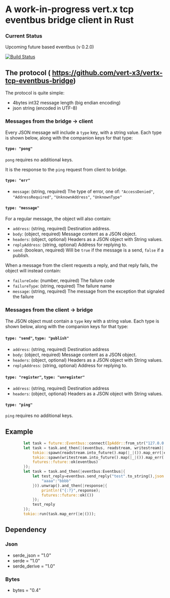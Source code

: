 # A work-in-progress vert.x tcp eventbus bridge client in Rust

### Current Status

Upcoming future based eventbus (v 0.2.0)

[![Build Status](https://travis-ci.org/another-s347/vertx-tcp-eventbus-bridge-client-rust.svg?branch=master)](https://travis-ci.org/another-s347/vertx-tcp-eventbus-bridge-client-rust)

## The protocol ( https://github.com/vert-x3/vertx-tcp-eventbus-bridge)

The protocol is quite simple:

* 4bytes int32 message length (big endian encoding)
* json string (encoded in UTF-8)

### Messages from the bridge -> client

Every JSON message will include a `type` key, with a string
value. Each type is shown below, along with the companion keys for
that type:

#### `type: "pong"`

`pong` requires no additional keys.

It is the response to the `ping` request from client to bridge.

####  `type: "err"`

* `message`: (string, required) The type of error, one of:
  `"AccessDenied"`, `"AddressRequired"`, `"UnknownAddress"`,
  `"UnknownType"`

#### `type: "message"`

For a regular message, the object will also contain:

* `address`: (string, required) Destination address.
* `body`: (object, required) Message content as a JSON object.
* `headers`: (object, optional) Headers as a JSON object with String values.
* `replyAddress`: (string, optional) Address for replying to.
* `send`: (boolean, required) Will be `true` if the message is a send, `false` if a publish.

When a message from the client requests a reply, and that reply fails,
the object will instead contain:

* `failureCode`: (number, required) The failure code
* `failureType`: (string, required) The failure name
* `message`: (string, required) The message from the exception that signaled the failure

### Messages from the client -> bridge

The JSON object must contain a `type` key with a string value.  Each
type is shown below, along with the companion keys for that type:

#### `type: "send"`, `type: "publish"`

* `address`: (string, required) Destination address
* `body`: (object, required) Message content as a JSON object.
* `headers`: (object, optional) Headers as a JSON object with String values.
* `replyAddress`: (string, optional) Address for replying to.

#### `type: "register"`, `type: "unregister"`

* `address`: (string, required) Destination address
* `headers`: (object, optional) Headers as a JSON object with String values.

#### `type: "ping"`

`ping` requires no additional keys.

## Example

```rust
        let task = future::Eventbus::connect(IpAddr::from_str("127.0.0.1").unwrap(), 12345);
        let task = task.and_then(|(eventbus, readstream, writestream)| {
            tokio::spawn(readstream.into_future().map(|_|()).map_err(|e|()));
            tokio::spawn(writestream.into_future().map(|_|()).map_err(|e|()));
            futures::future::ok(eventbus)
        });
        let task = task.and_then(|eventbus:Eventbus|{
            let test_reply=eventbus.send_reply("test".to_string(),json!({
                "aaaa":"bbbb"
            })).unwrap().and_then(|response|{
                println!("{:?}",response);
                futures::future::ok(())
            });
            test_reply
        });
        tokio::run(task.map_err(|e|()));
```

## Dependency

### Json
* serde_json = "1.0"
* serde = "1.0"
* serde_derive = "1.0"

### Bytes
* bytes = "0.4"